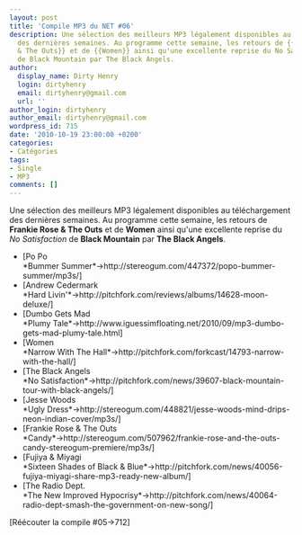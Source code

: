 ```yaml
---
layout: post
title: 'Compile MP3 du NET #06'
description: Une sélection des meilleurs MP3 légalement disponibles au téléchargement
  des dernières semaines. Au programme cette semaine, les retours de {{Frankie Rose
  & The Outs}} et de {{Women}} ainsi qu'une excellente reprise du No Satisfaction
  de Black Mountain par The Black Angels.
author:
  display_name: Dirty Henry
  login: dirtyhenry
  email: dirtyhenry@gmail.com
  url: ''
author_login: dirtyhenry
author_email: dirtyhenry@gmail.com
wordpress_id: 715
date: '2010-10-19 23:00:00 +0200'
categories:
- Catégories
tags:
- Single
- MP3
comments: []
---
```

Une sélection des meilleurs MP3 légalement disponibles au téléchargement des dernières semaines. Au programme cette semaine, les retours de __Frankie Rose & The Outs__ et de __Women__ ainsi qu'une excellente reprise du *No Satisfaction* de __Black Mountain__ par __The Black Angels__.

<ul class="polaroids">
<li><div class=polaroid>[<img421>Po Po<br />*Bummer Summer*->http://stereogum.com/447372/popo-bummer-summer/mp3s/]</div></li>
<li><div class=polaroid>[<img431>Andrew Cedermark<br />*Hard Livin'*->http://pitchfork.com/reviews/albums/14628-moon-deluxe/]</div></li>
<li><div class=polaroid>[<img423>Dumbo Gets Mad<br />*Plumy Tale*->http://www.iguessimfloating.net/2010/09/mp3-dumbo-gets-mad-plumy-tale.html]</div></li>
<li><div class=polaroid>[<img424>Women<br />*Narrow With The Hall*->http://pitchfork.com/forkcast/14793-narrow-with-the-hall/]</div></li>
<li><div class=polaroid>[<img426>The Black Angels<br />*No Satisfaction*->http://pitchfork.com/news/39607-black-mountain-tour-with-black-angels/]</div></li>
<li><div class=polaroid>[<img427>Jesse Woods<br />*Ugly Dress*->http://stereogum.com/448821/jesse-woods-mind-drips-neon-indian-cover/mp3s/]</div></li>
<li><div class=polaroid>[<img428>Frankie Rose & The Outs<br />*Candy*->http://stereogum.com/507962/frankie-rose-and-the-outs-candy-stereogum-premiere/mp3s/]</div></li>
<li><div class=polaroid>[<img429>Fujiya & Miyagi<br />*Sixteen Shades of Black & Blue*->http://pitchfork.com/news/40056-fujiya-miyagi-share-mp3-ready-new-album/]</div></li>
<li><div class=polaroid>[<img430>The Radio Dept.<br />*The New Improved Hypocrisy*->http://pitchfork.com/news/40064-radio-dept-smash-the-government-on-new-song/]</div></li>
</ul>

[Réécouter la compile #05->712]
